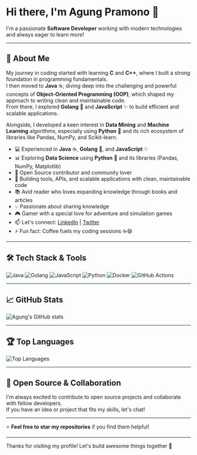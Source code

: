 # Hi there, I'm Agung Pramono 👋

I'm a passionate **Software Developer** working with modern technologies and always eager to learn more!

---


## 🚀 About Me

My journey in coding started with learning **C** and **C++**, where I built a strong foundation in programming fundamentals.  
I then moved to **Java** ☕, diving deep into the challenging and powerful concepts of **Object-Oriented Programming (OOP)**, which shaped my approach to writing clean and maintainable code.  
From there, I explored **Golang** 🐹 and **JavaScript** ✨ to build efficient and scalable applications.  

Alongside, I developed a keen interest in **Data Mining** and **Machine Learning** algorithms, especially using **Python** 🐍 and its rich ecosystem of libraries like Pandas, NumPy, and Scikit-learn.


- 💻 Experienced in **Java** ☕, **Golang** 🐹, and **JavaScript** ✨  
- 📊 Exploring **Data Science** using **Python** 🐍 and its libraries (Pandas, NumPy, Matplotlib)  
- 🌱 Open Source contributor and community lover  
- 🔧 Building tools, APIs, and scalable applications with clean, maintainable code  
- 📚 Avid reader who loves expanding knowledge through books and articles  
- 💡 Passionate about sharing knowledge
- 🎮 Gamer with a special love for adventure and simulation games  
- 📫 Let's connect: [LinkedIn](https://www.linkedin.com/in/agung-pramono) | [Twitter](https://twitter.com/agungpramono)  
- ⚡ Fun fact: Coffee fuels my coding sessions ☕😄

---

## 🛠️ Tech Stack & Tools

![Java](https://img.shields.io/badge/Java-007396?style=for-the-badge&logo=java&logoColor=white) 
![Golang](https://img.shields.io/badge/Go-00ADD8?style=for-the-badge&logo=go&logoColor=white) 
![JavaScript](https://img.shields.io/badge/JavaScript-F7DF1E?style=for-the-badge&logo=javascript&logoColor=black) 
![Python](https://img.shields.io/badge/Python-3776AB?style=for-the-badge&logo=python&logoColor=white) 
![Docker](https://img.shields.io/badge/Docker-2496ED?style=for-the-badge&logo=docker&logoColor=white) 
![GitHub Actions](https://img.shields.io/badge/GitHub_Actions-2088FF?style=for-the-badge&logo=github-actions&logoColor=white) 

---

## 📈 GitHub Stats

![Agung's GitHub stats](https://github-readme-stats.vercel.app/api?username=agungpramono&show_icons=true&count_private=true&theme=tokyonight)

---

## 🏆 Top Languages

![Top Languages](https://github-readme-stats.vercel.app/api/top-langs/?username=agungpramono&layout=compact&theme=tokyonight)

---

## 🤝 Open Source & Collaboration

I'm always excited to contribute to open source projects and collaborate with fellow developers.  
If you have an idea or project that fits my skills, let's chat!

---

⭐️ **Feel free to star my repositories** if you find them helpful!

---

Thanks for visiting my profile! Let's build awesome things together 🚀
